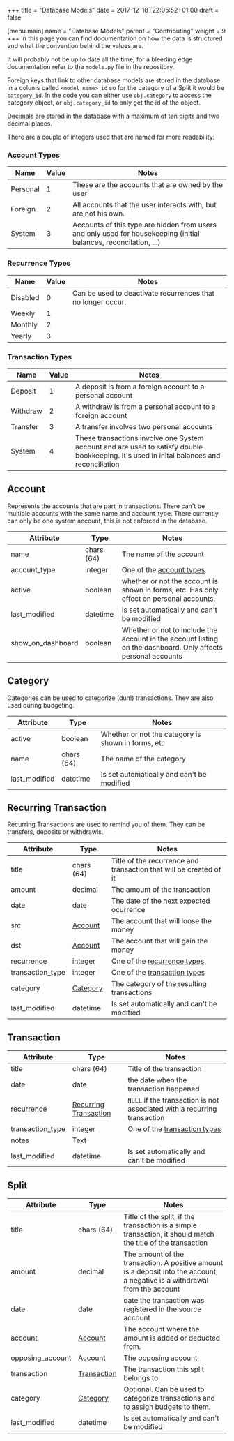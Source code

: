 +++
title = "Database Models"
date = 2017-12-18T22:05:52+01:00
draft = false

[menu.main]
  name = "Database Models"
  parent = "Contributing"
  weight = 9
+++
In this page you can find documentation on how the data is structured and what the convention behind the values are.

It will probably not be up to date all the time, for a bleeding edge documentation refer to the `models.py` file in the repository.

Foreign keys that link to other database models are stored in the database in a colums called `<model_name>_id` so for the category of a Split it would be `category_id`.
In the code you can either use `obj.category` to access the category object, or `obj.category_id` to only get the id of the object.

Decimals are stored in the database with a maximum of ten digits and two decimal places.

There are a couple of integers used that are named for more readability:

### Account Types
| Name | Value | Notes |
| ---- | ----- | ----- |
| Personal | 1 | These are the accounts that are owned by the user |
| Foreign | 2 | All accounts that the user interacts with, but are not his own. |
| System | 3 | Accounts of this type are hidden from users and only used for housekeeping (initial balances, reconcilation, ...) |

### Recurrence Types

| Name | Value | Notes |
| ---- | ----- | ----- |
| Disabled | 0 | Can be used to deactivate recurrences that no longer occur. |
| Weekly | 1 |  |
| Monthly | 2 |  |
| Yearly | 3 |  |

### Transaction Types

| Name | Value | Notes |
| ---- | ----- | ----- |
| Deposit | 1 | A deposit is from a foreign account to a personal account |
| Withdraw | 2 |  A withdraw is from a personal account to a foreign account |
| Transfer | 3 | A transfer involves two personal accounts |
| System | 4 | These transactions involve one System account and are used to satisfy double bookkeeping. It's used in inital balances and reconciliation |

## Account

Represents the accounts that are part in transactions. There can't be multiple accounts with the same name and account_type.
There currently can only be one system account, this is not enforced in the database.

| Attribute | Type | Notes |
| --------- | ---- | ----- |
| name | chars (64) | The name of the account |
| account_type | integer | One of the [account types](#account-types) |
| active | boolean | whether or not the account is shown in forms, etc. Has only effect on personal accounts. |
| last_modified | datetime | Is set automatically and can't be modified |
| show_on_dashboard | boolean | Whether or not to include the account in the account listing on the dashboard. Only affects personal accounts|



## Category

Categories can be used to categorize (duh!) transactions. They are also used during budgeting.

| Attribute | Type | Notes |
| --------- | ---- | ----- |
| active | boolean | Whether or not the category is shown in forms, etc. |
| name | chars (64) | The name of the category |
| last_modified | datetime | Is set automatically and can't be modified |

## Recurring Transaction

Recurring Transactions are used to remind you of them. They can be transfers, deposits or withdrawls.

| Attribute | Type | Notes |
| --------- | ---- | ----- |
| title | chars (64) | Title of the recurrence and transaction that will be created of it |
| amount | decimal | The amount of the transaction |
| date | date | The date of the next expected ocurrence |
| src | [Account](#account) | The account that will loose the money |
| dst | [Account](#account) | The account that will gain the money |
| recurrence | integer | One of the [recurrence types](#recurrence-types) |
| transaction_type | integer | One of the [transaction types](#transaction-types) |
| category | [Category](#category) | The category of the resulting transactions |
| last_modified | datetime | Is set automatically and can't be modified |


## Transaction
| Attribute | Type | Notes |
| --------- | ---- | ----- |
| title | chars (64) | Title of the transaction |
| date | date | the date when the transaction happened |
| recurrence | [Recurring Transaction](#recurring-transaction) | `NULL` if the transaction is not associated with a recurring transaction |
| transaction_type | integer | One of the [transaction types](#transaction-type) |
| notes | Text | |
| last_modified | datetime | Is set automatically and can't be modified |


## Split
| Attribute | Type | Notes |
| --------- | ---- | ----- |
| title | chars (64) | Title of the split, if the transaction is a simple transaction, it should match the title of the transaction |
| amount | decimal | The amount of the transaction.  A positive amount is a deposit into the account, a negative is a withdrawal from the account  |
| date | date | date the transaction was registered in the source account |
| account | [Account](#account) | The account where the amount is added or deducted from. |
| opposing_account | [Account](#account) | The opposing account |
| transaction | [Transaction](#transaction) | The transaction this split belongs to |
| category | [Category](#category) | Optional. Can be used to categorize transactions and to assign budgets to them. |
| last_modified | datetime | Is set automatically and can't be modified |

